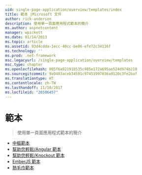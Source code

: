 ```yaml
---
uid: single-page-application/overview/templates/index
title: 範本 |Microsoft 文件
author: rick-anderson
description: 使用單一頁面應用程式範本的簡介
ms.author: aspnetcontent
manager: wpickett
ms.date: 01/14/2013
ms.topic: article
ms.assetid: 93d4cdda-1ecc-40cc-be06-efe72c34116f
ms.technology: ''
ms.prod: .net-framework
msc.legacyurl: /single-page-application/overview/templates
msc.type: chapter
ms.openlocfilehash: 095f6a92191b535c985e172a695ae524d974b210
ms.sourcegitcommit: 9a9483aceb34591c97451997036a9120c3fe2baf
ms.translationtype: HT
ms.contentlocale: zh-TW
ms.lasthandoff: 11/10/2017
ms.locfileid: "26506457"
---
```

<a name="templates"></a>範本
====================
> 使用單一頁面應用程式範本的簡介


- [中樞範本](backbonejs-template.md)
- [幫助您輕鬆/Angular 範本](breezeangular-template.md)
- [幫助您輕鬆/Knockout 範本](breezeknockout-template.md)
- [EmberJS 範本](emberjs-template.md)
- [熱毛巾範本](hottowel-template.md)
